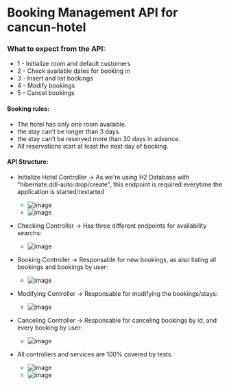 # Booking Management API for cancun-hotel

### What to expect from the API:
- 1 - Initialize room and default customers
- 2 - Check available dates for booking in
- 3 - Insert and list bookings
- 4 - Modify bookings
- 5 - Cancel bookings

#### Booking rules:
- The hotel has only one room available.
- the stay can’t be longer than 3 days.
- the stay can’t be reserved more than 30 days in advance.
-  All reservations start at least the next day of booking.

#### API Structure:
- Initialize Hotel Controller -> As we're using H2 Database with "hibernate.ddl-auto:drop/create", this endpoint is required everytime the application is started/restarted
  - ![image](https://user-images.githubusercontent.com/53449344/178472792-cdb8e98b-7887-4d5c-9a6e-8780625e462e.png)
  - ![image](https://user-images.githubusercontent.com/53449344/178473163-045f393f-eb15-4d45-972c-d31312bfeebf.png)

 
- Checking Controller -> Has three different endpoints for availability searchs:
  - ![image](https://user-images.githubusercontent.com/53449344/178473404-dd04e457-6229-4c8f-85af-7192df1d113d.png)


- Booking Controller -> Responsable for new bookings, as also listing all bookings and bookings by user:
  - ![image](https://user-images.githubusercontent.com/53449344/178473950-dde6c4cd-9fde-4cbf-8667-3e542871ed78.png)


- Modifying Controller -> Responsable for modifying the bookings/stays:
  - ![image](https://user-images.githubusercontent.com/53449344/178474138-630aff1e-6c51-4059-8a28-4acce7d9bf7a.png)


- Canceling Controller -> Responsable for canceling bookings by id, and every booking by user:
  - ![image](https://user-images.githubusercontent.com/53449344/178474657-f25c3065-32f9-434c-bdd0-204e9e0486bc.png)


- All controllers and services are 100% covered by tests.
  - ![image](https://user-images.githubusercontent.com/53449344/178476358-4d6136d5-c0c9-4f2c-ad17-5901d7cda01e.png)
  - ![image](https://user-images.githubusercontent.com/53449344/178476396-304e55b4-530c-4672-bf71-4159b35c30da.png)


